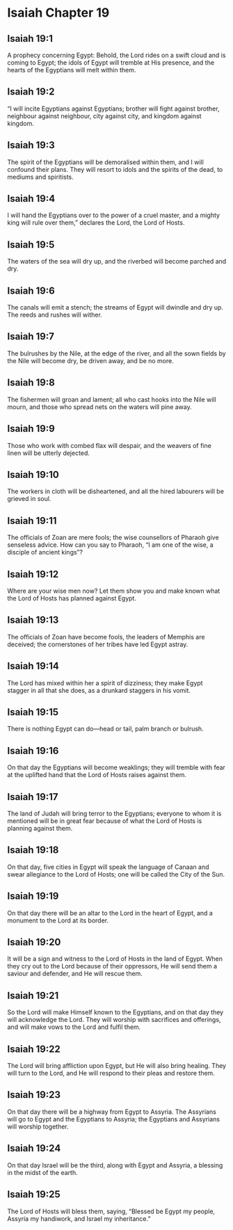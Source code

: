 # Isaiah Chapter 19

## Isaiah 19:1
A prophecy concerning Egypt: Behold, the Lord rides on a swift cloud and is coming to Egypt; the idols of Egypt will tremble at His presence, and the hearts of the Egyptians will melt within them.

## Isaiah 19:2
“I will incite Egyptians against Egyptians; brother will fight against brother, neighbour against neighbour, city against city, and kingdom against kingdom.

## Isaiah 19:3
The spirit of the Egyptians will be demoralised within them, and I will confound their plans. They will resort to idols and the spirits of the dead, to mediums and spiritists.

## Isaiah 19:4
I will hand the Egyptians over to the power of a cruel master, and a mighty king will rule over them,” declares the Lord, the Lord of Hosts.

## Isaiah 19:5
The waters of the sea will dry up, and the riverbed will become parched and dry.

## Isaiah 19:6
The canals will emit a stench; the streams of Egypt will dwindle and dry up. The reeds and rushes will wither.

## Isaiah 19:7
The bulrushes by the Nile, at the edge of the river, and all the sown fields by the Nile will become dry, be driven away, and be no more.

## Isaiah 19:8
The fishermen will groan and lament; all who cast hooks into the Nile will mourn, and those who spread nets on the waters will pine away.

## Isaiah 19:9
Those who work with combed flax will despair, and the weavers of fine linen will be utterly dejected.

## Isaiah 19:10
The workers in cloth will be disheartened, and all the hired labourers will be grieved in soul.

## Isaiah 19:11
The officials of Zoan are mere fools; the wise counsellors of Pharaoh give senseless advice. How can you say to Pharaoh, “I am one of the wise, a disciple of ancient kings”?

## Isaiah 19:12
Where are your wise men now? Let them show you and make known what the Lord of Hosts has planned against Egypt.

## Isaiah 19:13
The officials of Zoan have become fools, the leaders of Memphis are deceived; the cornerstones of her tribes have led Egypt astray.

## Isaiah 19:14
The Lord has mixed within her a spirit of dizziness; they make Egypt stagger in all that she does, as a drunkard staggers in his vomit.

## Isaiah 19:15
There is nothing Egypt can do—head or tail, palm branch or bulrush.

## Isaiah 19:16
On that day the Egyptians will become weaklings; they will tremble with fear at the uplifted hand that the Lord of Hosts raises against them.

## Isaiah 19:17
The land of Judah will bring terror to the Egyptians; everyone to whom it is mentioned will be in great fear because of what the Lord of Hosts is planning against them.

## Isaiah 19:18
On that day, five cities in Egypt will speak the language of Canaan and swear allegiance to the Lord of Hosts; one will be called the City of the Sun.

## Isaiah 19:19
On that day there will be an altar to the Lord in the heart of Egypt, and a monument to the Lord at its border.

## Isaiah 19:20
It will be a sign and witness to the Lord of Hosts in the land of Egypt. When they cry out to the Lord because of their oppressors, He will send them a saviour and defender, and He will rescue them.

## Isaiah 19:21
So the Lord will make Himself known to the Egyptians, and on that day they will acknowledge the Lord. They will worship with sacrifices and offerings, and will make vows to the Lord and fulfil them.

## Isaiah 19:22
The Lord will bring affliction upon Egypt, but He will also bring healing. They will turn to the Lord, and He will respond to their pleas and restore them.

## Isaiah 19:23
On that day there will be a highway from Egypt to Assyria. The Assyrians will go to Egypt and the Egyptians to Assyria; the Egyptians and Assyrians will worship together.

## Isaiah 19:24
On that day Israel will be the third, along with Egypt and Assyria, a blessing in the midst of the earth.

## Isaiah 19:25
The Lord of Hosts will bless them, saying, “Blessed be Egypt my people, Assyria my handiwork, and Israel my inheritance.”
